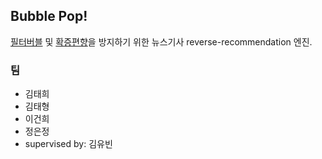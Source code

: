 ## Bubble Pop!

[필터버블](https://ko.wikipedia.org/wiki/%ED%95%84%ED%84%B0_%EB%B2%84%EB%B8%94) 및 [확증편향](https://ko.wikipedia.org/wiki/%ED%99%95%EC%A6%9D_%ED%8E%B8%ED%96%A5)을 방지하기 위한 뉴스기사 reverse-recommendation 엔진.

### 팀
- 김태희
- 김태형
- 이건희
- 정은정
- supervised by: 김유빈